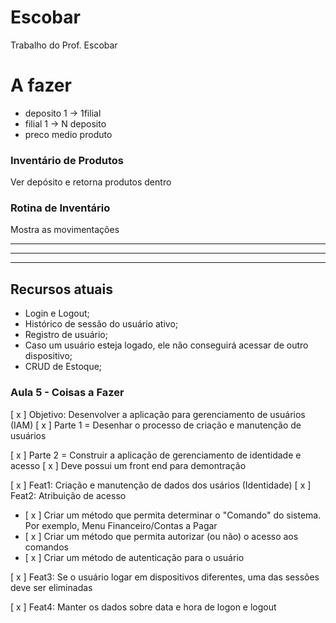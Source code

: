 # Escobar
Trabalho do Prof. Escobar

# A fazer
- deposito 1 ->  1filial
- filial 1 ->  N deposito
- preco medio produto

### Inventário de Produtos
Ver depósito e retorna produtos dentro

### Rotina de Inventário
Mostra as movimentações

-----
-----
-----


## Recursos atuais
- Login e Logout;
- Histórico de sessão do usuário ativo;
- Registro de usuário;
- Caso um usuário esteja logado, ele não conseguirá acessar de outro dispositivo;
- CRUD de Estoque;


### Aula 5 - Coisas a Fazer
[ x ] Objetivo: Desenvolver a aplicação para gerenciamento de usuários (IAM)
[ x ] Parte 1 = Desenhar o processo de criação e manutenção de usuários

[ x ] Parte 2 = Construir a aplicação de gerenciamento de identidade e acesso
[ x ] Deve possui um front end para demontração

[ x ] Feat1: Criação e manutenção de dados dos usários (Identidade)
[ x ] Feat2: Atribuição de acesso
- [ x ] Criar um método que permita determinar o "Comando" do sistema. Por exemplo, Menu Financeiro/Contas a Pagar
- [ x ] Criar um método que permita autorizar (ou não) o acesso aos comandos
- [ x ] Criar um método de autenticação para o usuário

[ x ] Feat3: Se o usuário logar em dispositivos diferentes, uma das sessões deve ser eliminadas

[ x ] Feat4: Manter os dados sobre data e hora de logon e logout
